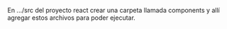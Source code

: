 En .../src del proyecto react crear una carpeta llamada components y allí agregar estos archivos para poder ejecutar.
